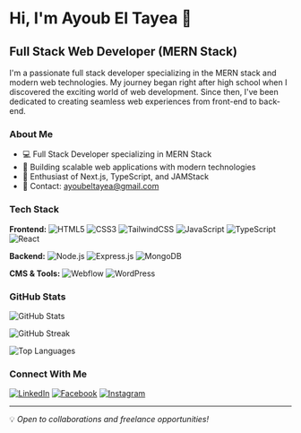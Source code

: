 # Hi, I'm Ayoub El Tayea 👋

## Full Stack Web Developer (MERN Stack)

I'm a passionate full stack developer specializing in the MERN stack and modern web technologies. My journey began right after high school when I discovered the exciting world of web development. Since then, I've been dedicated to creating seamless web experiences from front-end to back-end.

### About Me

- 💻 Full Stack Developer specializing in MERN Stack
- 🎨 Building scalable web applications with modern technologies
- 🚀 Enthusiast of Next.js, TypeScript, and JAMStack
- 📧 Contact: ayoubeltayea@gmail.com

### Tech Stack

**Frontend:**
![HTML5](https://img.shields.io/badge/HTML5-%23E34F26.svg?style=for-the-badge&logo=html5&logoColor=white)
![CSS3](https://img.shields.io/badge/CSS3-%231572B6.svg?style=for-the-badge&logo=css3&logoColor=white)
![TailwindCSS](https://img.shields.io/badge/Tailwind-%2338B2AC.svg?style=for-the-badge&logo=tailwind-css&logoColor=white)
![JavaScript](https://img.shields.io/badge/JavaScript-%23F7DF1E.svg?style=for-the-badge&logo=javascript&logoColor=black)
![TypeScript](https://img.shields.io/badge/TypeScript-%23007ACC.svg?style=for-the-badge&logo=typescript&logoColor=white)
![React](https://img.shields.io/badge/React-%2361DAFB.svg?style=for-the-badge&logo=react&logoColor=black)

**Backend:**
![Node.js](https://img.shields.io/badge/Node.js-%23339933.svg?style=for-the-badge&logo=node.js&logoColor=white)
![Express.js](https://img.shields.io/badge/Express.js-%23000000.svg?style=for-the-badge&logo=express&logoColor=white)
![MongoDB](https://img.shields.io/badge/MongoDB-%2347A248.svg?style=for-the-badge&logo=mongodb&logoColor=white)

**CMS & Tools:**
![Webflow](https://img.shields.io/badge/Webflow-%234353FF.svg?style=for-the-badge&logo=webflow&logoColor=white)
![WordPress](https://img.shields.io/badge/WordPress-%2321759B.svg?style=for-the-badge&logo=wordpress&logoColor=white)

### GitHub Stats

![GitHub Stats](https://github-readme-stats.vercel.app/api?username=ayoubtyea&theme=dark&hide_border=false&include_all_commits=true&count_private=false)

![GitHub Streak](https://nirzak-streak-stats.vercel.app/?user=ayoubtyea&theme=dark&hide_border=false)

![Top Languages](https://github-readme-stats.vercel.app/api/top-langs/?username=ayoubtyea&theme=dark&hide_border=false&include_all_commits=true&count_private=false&layout=compact)

### Connect With Me

[![LinkedIn](https://img.shields.io/badge/LinkedIn-%230077B5.svg?style=for-the-badge&logo=linkedin&logoColor=white)](https://linkedin.com/in/ayoub-el-tayea)
[![Facebook](https://img.shields.io/badge/Facebook-%231877F2.svg?style=for-the-badge&logo=facebook&logoColor=white)](https://facebook.com/ayoub.eltayea)
[![Instagram](https://img.shields.io/badge/Instagram-%23E4405F.svg?style=for-the-badge&logo=instagram&logoColor=white)](https://instagram.com/ayoub.tye)

---

💡 *Open to collaborations and freelance opportunities!*
